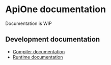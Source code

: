 # ApiOne documentation

Documentation is WIP

## Development documentation
- [Compiler documentation](./compiler.md)
- [Runtime documentation](./runtime.md)
